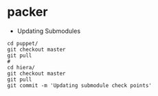 # packer

* Updating Submodules
```$shell
cd puppet/
git checkout master
git pull
#
cd hiera/
git checkout master
git pull
git commit -m 'Updating submodule check points'
```